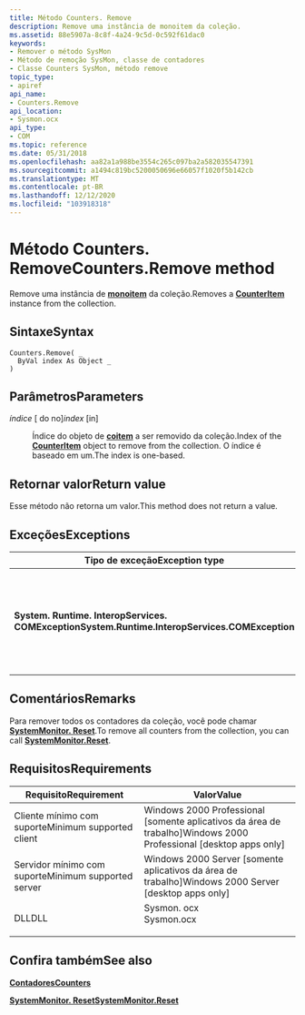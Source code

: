 ```yaml
---
title: Método Counters. Remove
description: Remove uma instância de monoitem da coleção.
ms.assetid: 88e5907a-8c8f-4a24-9c5d-0c592f61dac0
keywords:
- Remover o método SysMon
- Método de remoção SysMon, classe de contadores
- Classe Counters SysMon, método remove
topic_type:
- apiref
api_name:
- Counters.Remove
api_location:
- Sysmon.ocx
api_type:
- COM
ms.topic: reference
ms.date: 05/31/2018
ms.openlocfilehash: aa82a1a988be3554c265c097ba2a582035547391
ms.sourcegitcommit: a1494c819bc5200050696e66057f1020f5b142cb
ms.translationtype: MT
ms.contentlocale: pt-BR
ms.lasthandoff: 12/12/2020
ms.locfileid: "103918318"
---
```

# <a name="countersremove-method"></a><span data-ttu-id="c6f48-106">Método Counters. Remove</span><span class="sxs-lookup"><span data-stu-id="c6f48-106">Counters.Remove method</span></span>

<span data-ttu-id="c6f48-107">Remove uma instância de [**monoitem**](counteritem.md) da coleção.</span><span class="sxs-lookup"><span data-stu-id="c6f48-107">Removes a [**CounterItem**](counteritem.md) instance from the collection.</span></span>

## <a name="syntax"></a><span data-ttu-id="c6f48-108">Sintaxe</span><span class="sxs-lookup"><span data-stu-id="c6f48-108">Syntax</span></span>


```VB
Counters.Remove( _
  ByVal index As Object _
)
```



## <a name="parameters"></a><span data-ttu-id="c6f48-109">Parâmetros</span><span class="sxs-lookup"><span data-stu-id="c6f48-109">Parameters</span></span>

<dl> <dt>

<span data-ttu-id="c6f48-110">*índice* \[ do no\]</span><span class="sxs-lookup"><span data-stu-id="c6f48-110">*index* \[in\]</span></span>
</dt> <dd>

<span data-ttu-id="c6f48-111">Índice do objeto de [**coitem**](counteritem.md) a ser removido da coleção.</span><span class="sxs-lookup"><span data-stu-id="c6f48-111">Index of the [**CounterItem**](counteritem.md) object to remove from the collection.</span></span> <span data-ttu-id="c6f48-112">O índice é baseado em um.</span><span class="sxs-lookup"><span data-stu-id="c6f48-112">The index is one-based.</span></span>

</dd> </dl>

## <a name="return-value"></a><span data-ttu-id="c6f48-113">Retornar valor</span><span class="sxs-lookup"><span data-stu-id="c6f48-113">Return value</span></span>

<span data-ttu-id="c6f48-114">Esse método não retorna um valor.</span><span class="sxs-lookup"><span data-stu-id="c6f48-114">This method does not return a value.</span></span>

## <a name="exceptions"></a><span data-ttu-id="c6f48-115">Exceções</span><span class="sxs-lookup"><span data-stu-id="c6f48-115">Exceptions</span></span>



| <span data-ttu-id="c6f48-116">Tipo de exceção</span><span class="sxs-lookup"><span data-stu-id="c6f48-116">Exception type</span></span>                                  | <span data-ttu-id="c6f48-117">Condição</span><span class="sxs-lookup"><span data-stu-id="c6f48-117">Condition</span></span>                                                      |
|-------------------------------------------------|----------------------------------------------------------------|
| <span data-ttu-id="c6f48-118">**System. Runtime. InteropServices. COMException**</span><span class="sxs-lookup"><span data-stu-id="c6f48-118">**System.Runtime.InteropServices.COMException**</span></span> | <span data-ttu-id="c6f48-119">O índice especificado não é válido.</span><span class="sxs-lookup"><span data-stu-id="c6f48-119">The specified index is not valid.</span></span> <span data-ttu-id="c6f48-120">O valor Err. Number é???.</span><span class="sxs-lookup"><span data-stu-id="c6f48-120">The Err.Number value is ???.</span></span> |



 

## <a name="remarks"></a><span data-ttu-id="c6f48-121">Comentários</span><span class="sxs-lookup"><span data-stu-id="c6f48-121">Remarks</span></span>

<span data-ttu-id="c6f48-122">Para remover todos os contadores da coleção, você pode chamar [**SystemMonitor. Reset**](systemmonitor-reset.md).</span><span class="sxs-lookup"><span data-stu-id="c6f48-122">To remove all counters from the collection, you can call [**SystemMonitor.Reset**](systemmonitor-reset.md).</span></span>

## <a name="requirements"></a><span data-ttu-id="c6f48-123">Requisitos</span><span class="sxs-lookup"><span data-stu-id="c6f48-123">Requirements</span></span>



| <span data-ttu-id="c6f48-124">Requisito</span><span class="sxs-lookup"><span data-stu-id="c6f48-124">Requirement</span></span> | <span data-ttu-id="c6f48-125">Valor</span><span class="sxs-lookup"><span data-stu-id="c6f48-125">Value</span></span> |
|-------------------------------------|---------------------------------------------------------------------------------------|
| <span data-ttu-id="c6f48-126">Cliente mínimo com suporte</span><span class="sxs-lookup"><span data-stu-id="c6f48-126">Minimum supported client</span></span><br/> | <span data-ttu-id="c6f48-127">Windows 2000 Professional \[somente aplicativos da área de trabalho\]</span><span class="sxs-lookup"><span data-stu-id="c6f48-127">Windows 2000 Professional \[desktop apps only\]</span></span><br/>                            |
| <span data-ttu-id="c6f48-128">Servidor mínimo com suporte</span><span class="sxs-lookup"><span data-stu-id="c6f48-128">Minimum supported server</span></span><br/> | <span data-ttu-id="c6f48-129">Windows 2000 Server \[somente aplicativos da área de trabalho\]</span><span class="sxs-lookup"><span data-stu-id="c6f48-129">Windows 2000 Server \[desktop apps only\]</span></span><br/>                                  |
| <span data-ttu-id="c6f48-130">DLL</span><span class="sxs-lookup"><span data-stu-id="c6f48-130">DLL</span></span><br/>                      | <dl> <span data-ttu-id="c6f48-131"><dt>Sysmon. ocx</dt></span><span class="sxs-lookup"><span data-stu-id="c6f48-131"><dt>Sysmon.ocx</dt></span></span> </dl> |



## <a name="see-also"></a><span data-ttu-id="c6f48-132">Confira também</span><span class="sxs-lookup"><span data-stu-id="c6f48-132">See also</span></span>

<dl> <dt>

[<span data-ttu-id="c6f48-133">**Contadores**</span><span class="sxs-lookup"><span data-stu-id="c6f48-133">**Counters**</span></span>](counters.md)
</dt> <dt>

[<span data-ttu-id="c6f48-134">**SystemMonitor. Reset**</span><span class="sxs-lookup"><span data-stu-id="c6f48-134">**SystemMonitor.Reset**</span></span>](systemmonitor-reset.md)
</dt> </dl>

 

 





